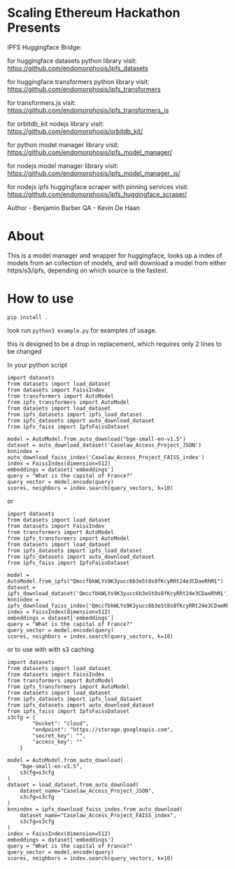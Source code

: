 # Scaling Ethereum Hackathon Presents
IPFS Huggingface Bridge:

for huggingface datasets python library visit:
https://github.com/endomorphosis/ipfs_datasets

for huggingface transformers python library visit:
https://github.com/endomorphosis/ipfs_transformers

for transformers.js visit:                          
https://github.com/endomorphosis/ipfs_transformers_js

for orbitdb_kit nodejs library visit:
https://github.com/endomorphosis/orbitdb_kit/

for python model manager library visit: 
https://github.com/endomorphosis/ipfs_model_manager/

for nodejs model manager library visit: 
https://github.com/endomorphosis/ipfs_model_manager_js/

for nodejs ipfs huggingface scraper with pinning services visit:
https://github.com/endomorphosis/ipfs_huggingface_scraper/


Author - Benjamin Barber
QA - Kevin De Haan

# About

This is a model manager and wrapper for huggingface, looks up a index of models from an collection of models, and will download a model from either https/s3/ipfs, depending on which source is the fastest.

# How to use
~~~shell
pip install .
~~~

look run ``python3 example.py`` for examples of usage.

this is designed to be a drop in replacement, which requires only 2 lines to be changed

In your python script
~~~shell
import datasets
from datasets import load_dataset
from datasets import FaissIndex
from transformers import AutoModel
from ipfs_transformers import AutoModel
from datasets import load_dataset
from ipfs_datasets import ipfs_load_dataset
from ipfs_datasets import auto_download_dataset
from ipfs_faiss import IpfsFaissDataset

model = AutoModel.from_auto_download("bge-small-en-v1.5")
dataset = auto_download_dataset('Caselaw_Access_Project_JSON')
knnindex = auto_download_faiss_index('Caselaw_Access_Project_FAISS_index')
index = FaissIndex(dimension=512)
embeddings = dataset['embeddings']
query = "What is the capital of France?"
query_vector = model.encode(query)
scores, neighbors = index.search(query_vectors, k=10)
~~~

or 

~~~shell
import datasets
from datasets import load_dataset
from datasets import FaissIndex
from transformers import AutoModel
from ipfs_transformers import AutoModel
from datasets import load_dataset
from ipfs_datasets import ipfs_load_dataset
from ipfs_datasets import auto_download_dataset
from ipfs_faiss import IpfsFaissDataset

model = AutoModel.from_ipfs("QmccfbkWLYs9K3yucc6b3eSt8s8fKcyRRt24e3CDaeRhM1")
dataset = ipfs_download_dataset('QmccfbkWLYs9K3yucc6b3eSt8s8fKcyRRt24e3CDaeRhM1')
knnindex = ipfs_download_faiss_index('QmccfbkWLYs9K3yucc6b3eSt8s8fKcyRRt24e3CDaeRhM1')
index = FaissIndex(dimension=512)
embeddings = dataset['embeddings']
query = "What is the capital of France?"
query_vector = model.encode(query)
scores, neighbors = index.search(query_vectors, k=10)
~~~

or to use with with s3 caching 
~~~shell
import datasets
from datasets import load_dataset
from datasets import FaissIndex
from transformers import AutoModel
from ipfs_transformers import AutoModel
from datasets import load_dataset
from ipfs_datasets import ipfs_load_dataset
from ipfs_datasets import auto_download_dataset
from ipfs_faiss import IpfsFaissDataset
s3cfg = {
        "bucket": "cloud",
        "endpoint": "https://storage.googleapis.com",
        "secret_key": "",
        "access_key": ""
    }

model = AutoModel.from_auto_download(
    "bge-small-en-v1.5",
    s3cfg=s3cfg
)
dataset = load_dataset.from_auto_download(
    dataset_name="Caselaw_Access_Project_JSON",
    s3cfg=s3cfg
)
knnindex = ipfs_download_faiss_index.from_auto_download(
    dataset_name="Caselaw_Access_Project_FAISS_index",
    s3cfg=s3cfg
)
index = FaissIndex(dimension=512)
embeddings = dataset['embeddings']
query = "What is the capital of France?"
query_vector = model.encode(query)
scores, neighbors = index.search(query_vectors, k=10)

~~~